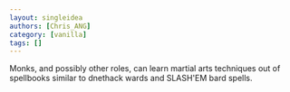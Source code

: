 ```yaml
---
layout: singleidea
authors: [Chris_ANG]
category: [vanilla]
tags: []
---
```

Monks, and possibly other roles, can learn martial arts techniques out of spellbooks similar to dnethack wards and SLASH'EM bard spells.
